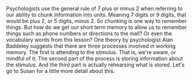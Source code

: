 Psychologists use the general rule of 7 plus or minus 2 when referring to our
ability to chunk information into units. Meaning 7 digits or 9 digits, that
would be plus 2, or 5 digits, minus 2. So chunking is one way to remember
things. But how do we get our short term memory to allow us to remember things
such as phone numbers or directions to the mall? Or even the vocabulary words
from this lesson? One theory by psychologist Alan Baddeley suggests that there
are three processes involved in working memory. The first is attending to the
stimulus. That is, we're aware, or mindful of it. The second part of the
process is storing information about the stimulus. And the third part is
actually rehearsing what is stored. Let's go to Susan for a little more detail
about this.

